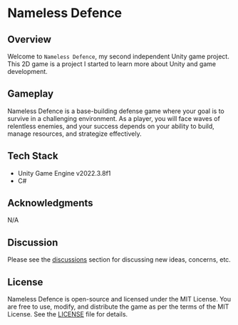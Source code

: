 # Nameless Defence

## Overview
Welcome to `Nameless Defence`, my second independent Unity game project. This 2D game is a project I started to learn more about Unity and game development.

## Gameplay
Nameless Defence is a base-building defense game where your goal is to survive in a challenging environment. As a player, you will face waves of relentless enemies, and your success depends on your ability to build, manage resources, and strategize effectively.

## Tech Stack
- Unity Game Engine v2022.3.8f1
- C#

## Acknowledgments
N/A

## Discussion
Please see the [discussions](https://github.com/DrewsterJ/Nameless-Defence/discussions) section for discussing new ideas, concerns, etc.

## License
Nameless Defence is open-source and licensed under the MIT License. You are free to use, modify, and distribute the game as per the terms of the MIT License. See the [LICENSE](LICENSE) file for details.
